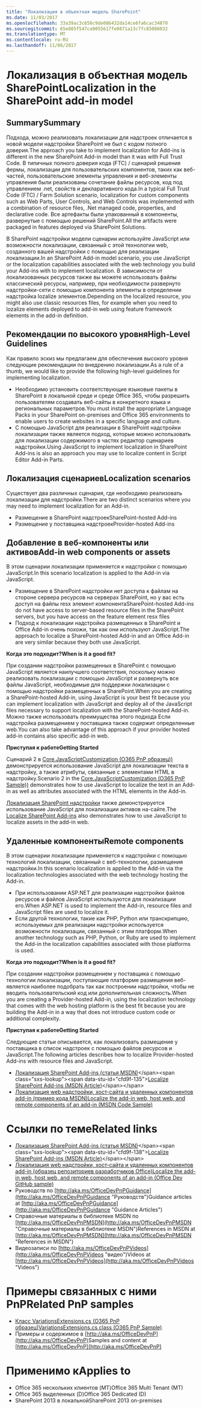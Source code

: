 ```yaml
---
title: "Локализация в объектная модель SharePoint"
ms.date: 11/03/2017
ms.openlocfilehash: 33a39ac3c656c9de086432da14ce6fa6cac34870
ms.sourcegitcommit: 65e885f547ca9055617fe0871a13c7fc85086032
ms.translationtype: MT
ms.contentlocale: ru-RU
ms.lasthandoff: 11/06/2017
---
```

<a name="localization-in-the-sharepoint-add-in-model"></a><span data-ttu-id="cfd9f-102">Локализация в объектная модель SharePoint</span><span class="sxs-lookup"><span data-stu-id="cfd9f-102">Localization in the SharePoint add-in model</span></span>
===========================================

<a name="summary"></a><span data-ttu-id="cfd9f-103">Summary</span><span class="sxs-lookup"><span data-stu-id="cfd9f-103">Summary</span></span>
-------

<span data-ttu-id="cfd9f-104">Подхода, можно реализовать локализации для надстроек отличается в новой модели надстройки SharePoint не был с кодом полного доверия.</span><span class="sxs-lookup"><span data-stu-id="cfd9f-104">The approach you take to implement localization for Add-ins is different in the new SharePoint Add-in model than it was with Full Trust Code.</span></span> <span data-ttu-id="cfd9f-105">В типичных полного доверия кода (FTC) / сценарий решения фермы, локализации для пользовательских компонентов, таких как веб-частей, пользовательские элементы управления и веб-элементы управления были реализованы сочетание файлы ресурсов, код под управлением .net, свойств и декларативного кода.</span><span class="sxs-lookup"><span data-stu-id="cfd9f-105">In a typical Full Trust Code (FTC) / Farm Solution scenario, localization for custom components such as Web Parts, User Controls, and Web Controls was implemented with a combination of resource files, .Net managed code, properties, and declarative code.</span></span>  <span data-ttu-id="cfd9f-106">Все артефакты были упакованный в компоненты, развернутые с помощью решений SharePoint.</span><span class="sxs-lookup"><span data-stu-id="cfd9f-106">All the artifacts were packaged in features deployed via SharePoint Solutions.</span></span>

<span data-ttu-id="cfd9f-107">В SharePoint надстройки модели сценарии используйте JavaScript или возможности локализации, связанный с этой технологии web, созданного вашей надстройки с помощью для реализации локализации.</span><span class="sxs-lookup"><span data-stu-id="cfd9f-107">In an SharePoint Add-in model scenario, you use JavaScript or the localization capabilities associated with the web technology you build your Add-ins with to implement localization.</span></span> <span data-ttu-id="cfd9f-108">В зависимости от локализованных ресурсов также вы можете использовать файлы классический ресурсы, например, при необходимости развернуто надстройки-сети с помощью компонента элементы в определении надстройка lozalize элементов.</span><span class="sxs-lookup"><span data-stu-id="cfd9f-108">Depending on the localized resource, you might also use classic resources files, for example when you need to lozalize elements deployed to add-in web using feature framework elements in the add-in definition.</span></span>

<a name="high-level-guidelines"></a><span data-ttu-id="cfd9f-109">Рекомендации по высокого уровня</span><span class="sxs-lookup"><span data-stu-id="cfd9f-109">High-Level Guidelines</span></span>
---------------------

<span data-ttu-id="cfd9f-110">Как правило эскиз мы предлагаем для обеспечения высокого уровня следующие рекомендации по внедрению локализации.</span><span class="sxs-lookup"><span data-stu-id="cfd9f-110">As a rule of a thumb, we would like to provide the following high-level guidelines for implementing localization.</span></span>

- <span data-ttu-id="cfd9f-111">Необходимо установить соответствующие языковые пакеты в SharePoint в локальной среде и среде Office 365, чтобы разрешить пользователям создавать веб-сайты в конкретного языка и региональных параметров.</span><span class="sxs-lookup"><span data-stu-id="cfd9f-111">You must install the appropriate Language Packs in your SharePoint on-premises and Office 365 environments to enable users to create websites in a specific language and culture.</span></span>
- <span data-ttu-id="cfd9f-112">С помощью JavaScript для реализации в SharePoint надстройки локализации также является подход, которые можно использовать для локализации содержимого в частях редактор сценариев надстройки.</span><span class="sxs-lookup"><span data-stu-id="cfd9f-112">Using JavaScript to implement localization in SharePoint Add-ins is also an approach you may use to localize content in Script Editor Add-in Parts.</span></span> 

<a name="localization-scenarios"></a><span data-ttu-id="cfd9f-113">Локализация сценариев</span><span class="sxs-lookup"><span data-stu-id="cfd9f-113">Localization scenarios</span></span>
----------------------

<span data-ttu-id="cfd9f-114">Существует два различных сценария, где необходимо реализовать локализации для надстройки.</span><span class="sxs-lookup"><span data-stu-id="cfd9f-114">There are two distinct scenarios where you may need to implement localization for an Add-in.</span></span>

- <span data-ttu-id="cfd9f-115">Размещение в SharePoint надстроек</span><span class="sxs-lookup"><span data-stu-id="cfd9f-115">SharePoint-hosted Add-ins</span></span>
- <span data-ttu-id="cfd9f-116">Размещение у поставщика надстроек</span><span class="sxs-lookup"><span data-stu-id="cfd9f-116">Provider-hosted Add-ins</span></span>

<a name="add-in-web-components-or-assets"></a><span data-ttu-id="cfd9f-117">Добавление в веб-компоненты или активов</span><span class="sxs-lookup"><span data-stu-id="cfd9f-117">Add-in web components or assets</span></span>
-------------------------
<span data-ttu-id="cfd9f-118">В этом сценарии локализации применяется к надстройки с помощью JavaScript.</span><span class="sxs-lookup"><span data-stu-id="cfd9f-118">In this scenario localization is applied to the Add-in via JavaScript.</span></span>

- <span data-ttu-id="cfd9f-119">Размещение в SharePoint надстройки нет доступа к файлам на стороне сервера ресурсов на серверах SharePoint, но у вас есть доступ на файлы resx элемент компонента</span><span class="sxs-lookup"><span data-stu-id="cfd9f-119">SharePoint-hosted Add-ins do not have access to server-based resource files in the SharePoint servers, but you have access on the feature element resx files</span></span> 
- <span data-ttu-id="cfd9f-120">Подход к локализации надстройка размещенных в SharePoint и Office Add-in очень похожи, так как они используют JavaScript.</span><span class="sxs-lookup"><span data-stu-id="cfd9f-120">The approach to localize a SharePoint-hosted Add-in and an Office Add-in are very similar because they both use JavaScript.</span></span>

<span data-ttu-id="cfd9f-121">**Когда это подходит?**</span><span class="sxs-lookup"><span data-stu-id="cfd9f-121">**When is it a good fit?**</span></span>

<span data-ttu-id="cfd9f-122">При создании надстройки размещенных в SharePoint с помощью JavaScript является наилучшего соответствия, поскольку можно реализовать локализации с помощью JavaScript и развернуть все файлы JavaScript, необходимые для поддержки локализации с помощью надстройки размещенных в SharePoint.</span><span class="sxs-lookup"><span data-stu-id="cfd9f-122">When you are creating a SharePoint-hosted Add-in, using JavaScript is your best fit because you can implement localization with JavaScript and deploy all of the JavaScript files necessary to support localization with the SharePoint-hosted Add-in.</span></span> <span data-ttu-id="cfd9f-123">Можно также использовать преимущества этого подхода Если надстройка размещением у поставщика также содержит определенные web.</span><span class="sxs-lookup"><span data-stu-id="cfd9f-123">You can also take advantage of this approach if your provider hosted add-in contains also specific add-in web.</span></span>

<span data-ttu-id="cfd9f-124">**Приступая к работе**</span><span class="sxs-lookup"><span data-stu-id="cfd9f-124">**Getting Started**</span></span>

<span data-ttu-id="cfd9f-125">Сценарий 2 в [Core.JavaScriptCustomization (O365 PnP образец))](https://github.com/SharePoint/PnP/tree/master/Samples/Core.JavaScriptCustomization) демонстрируется использование JavaScript для локализации текста в надстройку, а также атрибуты, связанные с элементами HTML в надстройку.</span><span class="sxs-lookup"><span data-stu-id="cfd9f-125">Scenario 2 in the [Core.JavaScriptCustomization (O365 PnP Sample))](https://github.com/SharePoint/PnP/tree/master/Samples/Core.JavaScriptCustomization) demonstrates how to use JavaScript to localize the text in an Add-in as well as attributes associated with the HTML elements in the Add-in.</span></span>

<span data-ttu-id="cfd9f-126">[Локализация SharePoint надстройки](https://msdn.microsoft.com/en-us/library/fp179919(v=office.15).aspx) также демонстрируется использование JavaScript для локализации активов на-сайте.</span><span class="sxs-lookup"><span data-stu-id="cfd9f-126">The [Localize SharePoint Add-ins](https://msdn.microsoft.com/en-us/library/fp179919(v=office.15).aspx) also demonstrates how to use JavaScript to localize assets in the add-in web.</span></span>

<a name="remote-components"></a><span data-ttu-id="cfd9f-127">Удаленные компоненты</span><span class="sxs-lookup"><span data-stu-id="cfd9f-127">Remote components</span></span>
-------------------------
<span data-ttu-id="cfd9f-128">В этом сценарии локализации применяется к надстройки с помощью технологий локализации, связанный с веб-технологии, размещения надстройки.</span><span class="sxs-lookup"><span data-stu-id="cfd9f-128">In this scenario localization is applied to the Add-in via the localization technologies associated with the web technology hosting the Add-in.</span></span>

- <span data-ttu-id="cfd9f-129">При использовании ASP.NET для реализации надстройки файлов ресурсов и файлов JavaScript используются для локализации его.</span><span class="sxs-lookup"><span data-stu-id="cfd9f-129">When ASP.NET is used to implement the Add-in, resource files and JavaScript files are used to localize it.</span></span>
- <span data-ttu-id="cfd9f-130">Если другой технологии, такие как PHP, Python или транскрипцию, используемых для реализации надстройки используется возможности локализации, связанный с этим платформ.</span><span class="sxs-lookup"><span data-stu-id="cfd9f-130">When another technology such as PHP, Python, or Ruby are used to implement the Add-in the localization capabilities associated with those platforms is used.</span></span>

<span data-ttu-id="cfd9f-131">**Когда это подходит?**</span><span class="sxs-lookup"><span data-stu-id="cfd9f-131">**When is it a good fit?**</span></span>

<span data-ttu-id="cfd9f-132">При создании надстройки размещением у поставщика с помощью технологии локализации, поступающие платформе размещения веб-является наиболее подобрать так как построении надстройки, чтобы не вводить пользовательский код или дополнительная сложность.</span><span class="sxs-lookup"><span data-stu-id="cfd9f-132">When you are creating a Provider-hosted Add-in, using the localization technology that comes with the web hosting platform is the best fit because you are building the Add-in in a way that does not introduce custom code or additional complexity.</span></span>

<span data-ttu-id="cfd9f-133">**Приступая к работе**</span><span class="sxs-lookup"><span data-stu-id="cfd9f-133">**Getting Started**</span></span>

<span data-ttu-id="cfd9f-134">Следующие статьи описывается, как локализовать размещение у поставщика в список надстроек с помощью файлов ресурсов и JavaScript.</span><span class="sxs-lookup"><span data-stu-id="cfd9f-134">The following articles describes how to localize Provider-hosted Add-ins with resource files and JavaScript.</span></span>

- <span data-ttu-id="cfd9f-135">[Локализация SharePoint Add-ins (статья MSDN)](https://msdn.microsoft.com/en-us/library/fp179919(v=office.15).aspx)</span><span class="sxs-lookup"><span data-stu-id="cfd9f-135">[Localize SharePoint Add-ins (MSDN Article)](https://msdn.microsoft.com/en-us/library/fp179919(v=office.15).aspx)</span></span>
- [<span data-ttu-id="cfd9f-136">Локализация web надстройки, хост-сайта и удаленных компонентов add-in (пример кода MSDN)</span><span class="sxs-lookup"><span data-stu-id="cfd9f-136">Localize the add-in web, host web, and remote components of an add-in  (MSDN Code Sample)</span></span>](https://code.msdn.microsoft.com/office/SharePoint-2013-Bookstore-328060fc)

<a name="related-links"></a><span data-ttu-id="cfd9f-137">Ссылки по теме</span><span class="sxs-lookup"><span data-stu-id="cfd9f-137">Related links</span></span>
=============

- <span data-ttu-id="cfd9f-138">[Локализация SharePoint Add-ins (статья MSDN)](https://msdn.microsoft.com/en-us/library/fp179919(v=office.15).aspx)</span><span class="sxs-lookup"><span data-stu-id="cfd9f-138">[Localize SharePoint Add-ins (MSDN Article)](https://msdn.microsoft.com/en-us/library/fp179919(v=office.15).aspx)</span></span>
- [<span data-ttu-id="cfd9f-139">Локализация web надстройки, хост-сайта и удаленных компонентов add-in (образец репозиториев разработчиков Office)</span><span class="sxs-lookup"><span data-stu-id="cfd9f-139">Localize the add-in web, host web, and remote components of an add-in  (Office Dev GitHub sample)</span></span>](https://github.com/SharePoint/SharePoint-Add-in-Localization)
- <span data-ttu-id="cfd9f-140">Руководств по [http://aka.ms/OfficeDevPnPGuidance](http://aka.ms/OfficeDevPnPGuidance "Руководств")</span><span class="sxs-lookup"><span data-stu-id="cfd9f-140">Guidance articles at [http://aka.ms/OfficeDevPnPGuidance](http://aka.ms/OfficeDevPnPGuidance "Guidance Articles")</span></span>
- <span data-ttu-id="cfd9f-141">Справочные материалы в библиотеке MSDN по [http://aka.ms/OfficeDevPnPMSDN](http://aka.ms/OfficeDevPnPMSDN "Справочные материалы в библиотеке MSDN")</span><span class="sxs-lookup"><span data-stu-id="cfd9f-141">References in MSDN at [http://aka.ms/OfficeDevPnPMSDN](http://aka.ms/OfficeDevPnPMSDN "References in MSDN")</span></span>
- <span data-ttu-id="cfd9f-142">Видеозаписи по [http://aka.ms/OfficeDevPnPVideos](http://aka.ms/OfficeDevPnPVideos "видео")</span><span class="sxs-lookup"><span data-stu-id="cfd9f-142">Videos at [http://aka.ms/OfficeDevPnPVideos](http://aka.ms/OfficeDevPnPVideos "Videos")</span></span>

<a name="related-pnp-samples"></a><span data-ttu-id="cfd9f-143">Примеры связанных с ними PnP</span><span class="sxs-lookup"><span data-stu-id="cfd9f-143">Related PnP samples</span></span>
===================

- [<span data-ttu-id="cfd9f-144">Класс VariationsExtensions.cs (O365 PnP образец)</span><span class="sxs-lookup"><span data-stu-id="cfd9f-144">VariationsExtensions.cs class (O365 PnP Sample)</span></span>](https://github.com/SharePoint/PnP-Sites-Core/tree/master/Core/OfficeDevPnP.Core/AppModelExtensions/VariationExtensions.cs)
- <span data-ttu-id="cfd9f-145">Примеры и содержимое в [http://aka.ms/OfficeDevPnP](http://aka.ms/OfficeDevPnP)</span><span class="sxs-lookup"><span data-stu-id="cfd9f-145">Samples and content at [http://aka.ms/OfficeDevPnP](http://aka.ms/OfficeDevPnP)</span></span>

<a name="applies-to"></a><span data-ttu-id="cfd9f-146">Применимо к</span><span class="sxs-lookup"><span data-stu-id="cfd9f-146">Applies to</span></span>
==========
- <span data-ttu-id="cfd9f-147">Office 365 нескольких клиентов (MT)</span><span class="sxs-lookup"><span data-stu-id="cfd9f-147">Office 365 Multi Tenant (MT)</span></span>
- <span data-ttu-id="cfd9f-148">Office 365 выделенных (D)</span><span class="sxs-lookup"><span data-stu-id="cfd9f-148">Office 365 Dedicated (D)</span></span>
- <span data-ttu-id="cfd9f-149">SharePoint 2013 в локальной</span><span class="sxs-lookup"><span data-stu-id="cfd9f-149">SharePoint 2013 on-premises</span></span>
